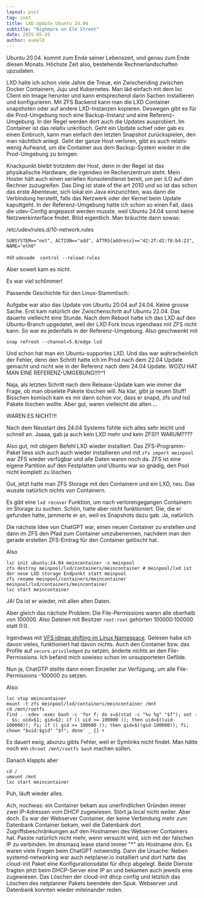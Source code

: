 ```yaml
---
layout: post
tag: inet
title: LXD Update Ubuntu 24.04
subtitle: "Nighmare on Elm Street"
date: 2025-05-20
author: eumel8
---
```


Ubuntu 20.04. kommt zum Ende seiner Lebenszeit, und genau zum Ende diesen Monats. Höchste Zeit also, bestehende Rechnerlandschaften upzudaten.

LXD halte ich schon viele Jahre die Treue, ein Zwischending zwischen Docker Containern, Juju und Kubernetes. Man läd einfach mit dem lxc Client ein Image herunter und kann entsprechend darin Sachen installieren und konfigurieren. Mit ZFS Backend kann man die LXD Container snapshoten oder auf andere LXD-Instanzen kopieren. Deswegen gibt es für die Prod-Umgebung noch eine Backup-Instanz und eine Referenz-Umgebung. In der Regel werden dort auch die Updates ausprobiert. 
Im Container ist das relativ unkritisch. Geht ein Update schief oder gab es einen Einbruch, kann man einfach den letzten Snapshot zurückspielen, den man nächtlich anlegt. Geht der ganze Host verloren, gibt es auch relativ wenig Aufwand, um die Container aus dem Backup-System wieder in die Prod-Umgebung zu bringen.

Knackpunkt bleibt trotzdem der Host, denn in der Regel ist das physikalische Hardware, die irgendwo im Rechenzentrum steht. Mein Hoster hält auch einen seriellen Konsolendienst bereit, um per iLO auf den Rechner zuzugreifen. Das Ding ist state of the art 2010 und so ist das schon das erste Abenteuer, sich lokal ein Java einzurichten, was dann die Verbindung herstellt, falls das Netzwerk oder der Kernel beim Update kaputtgeht. In der Referenz-Umgebung hatte ich schon so einen Fall, dass die udev-Config angepasst werden musste, weil Ubuntu 24.04 sonst keine Netzwerkinterface findet. Blöd eigentlich.
Man bräuchte dann sowas:

/etc/udev/rules.d/10-network.rules

```
SUBSYSTEM=="net", ACTION=="add", ATTRS{address}=="42:2f:d2:f8:b4:23", NAME="eth0"
```

mit `udevadm  control --reload-rules`


Aber soweit kam es nicht. 

Es war viel schlimmer!

Passende Geschichte für den Linux-Stammtisch:

Aufgabe war also das Update von Ubuntu 20.04 auf 24.04. Keine grosse Sache. Erst kam natürlich der Zwischenschritt auf Ubuntu 22.04. Das dauerte vielleicht eine Stunde. Nach dem Reboot hatte ich das LXD auf den Ubuntu-Branch upgedatet, weil der LXD Fork Incus irgendwas mit ZFS nicht kann. So war es jedenfalls in der Referenz-Umgebung. Also geschwenkt mit

```
snap refresh --channel=5.0/edge lxd
```

Und schon hat man ein Ubuntu-supportes LXD. Und das war wahrscheinlich der Fehler, denn den Schritt hatte ich im Prod nach dem 22.04 Update gemacht und nicht wie in der Referenz nach dem 24.04 Update. WOZU HAT MAN EINE REFERENZ-UMGEBUNG!!!!^1

Naja, als letzten Schritt nach dem Release-Update kam wie immer die Frage, ob man obselete Pakete löschen will. Na klar, gibt ja neuen Stuff! Bisschen komisch kam es mir dann schon vor, dass er snapd, zfs und lxd Pakete löschen wollte. Aber gut, waren vielleicht die alten....

WAREN ES NICHT!!!

Nach dem Neustart des 24.04 Systems fühlte sich alles sehr leicht und schnell an. Jaaaa, gab ja auch kein LXD mehr und kein ZFS!!! WARUM???? 

Also gut, mit obigem Befehl LXD wieder installiert. Das ZFS-Programm-Paket liess sich auch auch wieder installieren und mit `zfs import meinpool` war ZFS wieder verfügbar und alle Daten waren noch da. ZFS ist eine eigene Partition auf den Festplatten und Ubuntu war so gnädig, den Pool nicht komplett zu löschen.

Gut, jetzt hatte man ZFS Storage mit den Containern und ein LXD, neu. Das wusste natürlich nichts von Containern. 

Es gibt eine `lxd recover` Funktion, um nach verlorengegangen Containern im Storage zu suchen. Schön, hatte aber nicht funktioniert. Die, die er gefunden hatte, jammerte er an, weil es Snapshots dazu gab. Ja, natürlich. 

Die nächste Idee von ChatGPT war, einen neuen Container zu erstellen und dann im ZFS den Pfad zum Container umzubenennen, nachdem man den gerade erstellen ZFS-Eintrag für den Container gelöscht hat.

Also

```
lxc init ubuntu:24.04 meincontainer -s meinpool
zfs destroy meinpool/lxd/containers/meincontainer # meinpool/lxd ist der neue LXD storage Endpunkt statt meinpool
zfs rename meinpool/containers/meincontainer meinpool/lxd/containers/meincontainer
lxc start meincontainer
```

JA! Da ist er wieder, mit allen alten Daten.

Aber gleich das nächste Problem: Die File-Permissions waren alle oberhalb von 100000. Also Dateien mit Besitzer `root:root` gehörten 100000:100000 statt 0:0.

Irgendwas mit [VFS idmap shifting im Linux Namespace](https://discuss.linuxcontainers.org/t/migrating-a-volume-from-an-lxd-3-0-container-to-an-lxd-5-0-container-with-a-couple-hundred-million-files-in-it/16135). Gelesen habe ich davon vieles, funktioniert hat davon nichts. Auch den Container bzw. das Profile auf `secure.priviledged` zu setzen, änderte nichts an den File-Permissions. Ich befand mich sowieso schon im unsupporteten Gefilde.

Nun ja, ChatGTP stellte dann einen Einzeiler zur Verfügung, um alle File-Permissions -100000 zu setzen.

Also:

```
lxc stop meincontainer
mount -t zfs meinpool/lxd/containers/meincontainer /mnt
cd /mnt/rootfs
find . -xdev -exec bash -c 'for f; do s=$(stat -c "%u %g" "$f"); set -- $s; uid=$1; gid=$2; if (( uid >= 100000 )); then uid=$((uid-100000)); fi; if (( gid >= 100000 )); then gid=$((gid-100000)); fi; chown "$uid:$gid" "$f"; done' _ {} +
```

Es dauert ewig, abunzu gibts Fehler, weil er Symlinks nicht findet. Man hätte noch ein `chroot /mnt/rootfs bash` machen sollen.

Danach klappts aber

```
cd /
umount /mnt
lxc start meincontainer
```

Puh, läuft wieder alles.




Ach, nochwas: ein Container bekam aus unerfindlichen Gründen immer zwei IP-Adressen vom DHCP zugewiesen. Stört ja local nicht weiter. Aber doch. Es war der Webserver Container, der keine Verbindung mehr zum Datenbank Container bekam, weil die Datenbank dort Zugriffsbeschränkungen auf den Hostnamen des Webserver Containers hat. Passte natürlich nicht mehr, wenn versucht wird, sich mit der falschen IP zu verbinden. Im dnsmasq lease stand immer "*" als Hostname drin.
Es waren viele Fragen beim ChatGPT notwendig. Dann die Ursache: Neben systemd-networking war auch netplaner.io installiert und dort hatte das cloud-init Paket eine Konfigurationsdatei für dhcp abgelegt. Beide Dienste fragten jetzt beim DHCP-Server eine IP an und bekamen auch jeweils eine zugewiesen. Das Löschen der cloud-init dhcp config und letzlich das Löschen des netplanner Pakets beendete den Spuk. Webserver und Datenbank konnten wieder miteinander reden.

